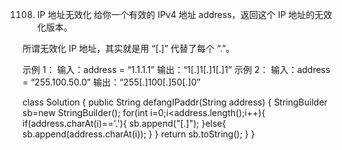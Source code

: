 1108. IP 地址无效化
给你一个有效的 IPv4 地址 address，返回这个 IP 地址的无效化版本。

所谓无效化 IP 地址，其实就是用 “[.]” 代替了每个 “.”。

示例 1：
输入：address = “1.1.1.1”
输出：“1[.]1[.]1[.]1”
示例 2：
输入：address = “255.100.50.0”
输出：“255[.]100[.]50[.]0”

class Solution {
    public String defangIPaddr(String address) {
        StringBuilder sb=new StringBuilder();
        for(int i=0;i<address.length();i++){
            if(address.charAt(i)=='.'){
                sb.append("[.]");
            }else{
                sb.append(address.charAt(i));
            }
        }
        return sb.toString();
    }
}
